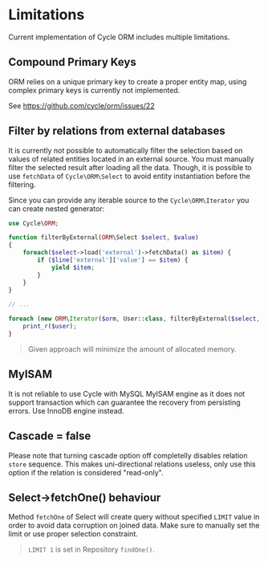 # Limitations
Current implementation of Cycle ORM includes multiple limitations.

## Compound Primary Keys
ORM relies on a unique primary key to create a proper entity map, using complex primary keys is currently not implemented.

See https://github.com/cycle/orm/issues/22

## Filter by relations from external databases
It is currently not possible to automatically filter the selection based on values of related entities located in an external source. 
You must manually filter the selected result after loading all the data. Though, it is possible to use `fetchData` of
`Cycle\ORM\Select` to avoid entity instantiation before the filtering.

Since you can provide any iterable source to the `Cycle\ORM\Iterator` you can create nested generator:

```php
use Cycle\ORM;

function filterByExternal(ORM\Select $select, $value) 
{
    foreach($select->load('external')->fetchData() as $item) {
        if ($line['external']['value'] == $item) {
            yield $item;
        }
    }
}

// ...

foreach (new ORM\Iterator($orm, User::class, filterByExternal($select, $value)) as $user) {
    print_r($user);
}
```

> Given approach will minimize the amount of allocated memory.

## MyISAM
It is not reliable to use Cycle with MySQL MyISAM engine as it does not support transaction which can guarantee the recovery from persisting errors. Use InnoDB engine instead.

## Cascade = false
Please note that turning cascade option off completelly disables relation `store` sequence. This makes uni-directional relations useless, only use this option if the relation is considered "read-only".

## Select->fetchOne() behaviour
Method `fetchOne` of Select will create query without specified `LIMIT` value in order to avoid data corruption on joined data. Make sure to manually set the limit or use proper selection constraint.

> `LIMIT 1` is set in Repository `findOne()`.
